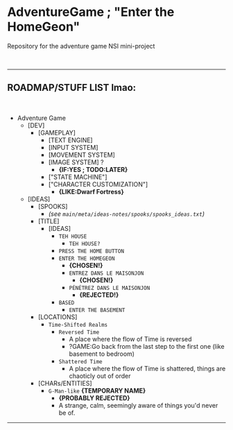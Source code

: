 # AdventureGame ; "Enter the HomeGeon"
Repository for the adventure game NSI mini-project

&nbsp;

---

## ROADMAP/STUFF LIST lmao:
&nbsp;

- Adventure Game
  - [DEV]
    - [GAMEPLAY]
      - [TEXT ENGINE]
      - [INPUT SYSTEM]
      - [MOVEMENT SYSTEM]
      - [IMAGE SYSTEM] ?
        - **{IF:YES ; TODO:LATER}**
      - ["STATE MACHINE"]
      - ["CHARACTER CUSTOMIZATION"]
        - **{LIKE:Dwarf Fortress}**
  - [IDEAS]
    - [SPOOKS]
      - *(see `main/meta/ideas-notes/spooks/spooks_ideas.txt`)*
    - [TITLE]
      - [IDEAS]
        - `TEH HOUSE`
          - `TEH HOUSE?`
        - `PRESS THE HOME BUTTON`
        - `ENTER THE HOMEGEON`
          - **{CHOSEN!}**
          - `ENTREZ DANS LE MAISONJON`
            - **{CHOSEN!}**
          - `PÉNÉTREZ DANS LE MAISONJON`
            - **{REJECTED!}**
        - `BASED`
          - `ENTER THE BASEMENT`
        <!--- "[insert chemical element here]" -->
    - [LOCATIONS]
      - `Time-Shifted Realms`
        - `Reversed Time`
          - A place where the flow of Time is reversed
          - ?GAME:Go back from the last step to the first one (like basement to bedroom)
        - `Shattered Time`
          - A place where the flow of Time is shattered, things are chaoticly out of order
    - [CHARs/ENTITIES]
      - `G-Man-like` **{TEMPORARY NAME}**
        - **{PROBABLY REJECTED}**
        - A strange, calm, seemingly aware of things you'd never be of.

---